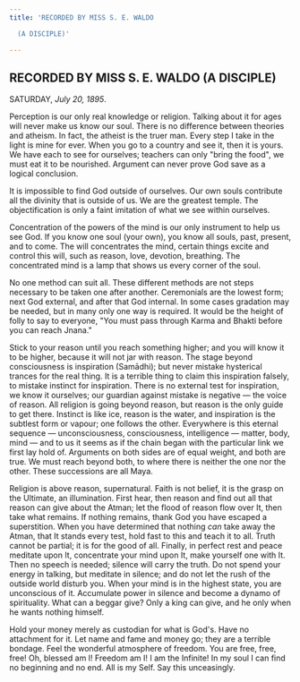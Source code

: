 ```yaml
---
title: 'RECORDED BY MISS S. E. WALDO

  (A DISCIPLE)'

---
```





  

## RECORDED BY MISS S. E. WALDO (A DISCIPLE)

SATURDAY, *July 20, 1895*.

 Perception is our only real knowledge or religion. Talking about it for
ages will never make us know our soul. There is no difference between
theories and atheism. In fact, the atheist is the truer man. Every step
I take in the light is mine for ever. When you go to a country and see
it, then it is yours. We have each to see for ourselves; teachers can
only "bring the food", we must eat it to be nourished. Argument can
never prove God save as a logical conclusion.

It is impossible to find God outside of ourselves. Our own souls
contribute all the divinity that is outside of us. We are the greatest
temple. The objectification is only a faint imitation of what we see
within ourselves.

Concentration of the powers of the mind is our only instrument to help
us see God. If you know one soul (your own), you know all souls, past,
present, and to come. The will concentrates the mind, certain things
excite and control this will, such as reason, love, devotion, breathing.
The concentrated mind is a lamp that shows us every corner of the soul.

No one method can suit all. These different methods are not steps
necessary to be taken one after another. Ceremonials are the lowest
form; next God external, and after that God internal. In some cases
gradation may be needed, but in many only one way is required. It would
be the height of folly to say to everyone, "You must pass through Karma
and Bhakti before you can reach Jnana."

Stick to your reason until you reach something higher; and you will know
it to be higher, because it will not jar with reason. The stage beyond
consciousness is inspiration (Samādhi); but never mistake hysterical
trances for the real thing. It is a terrible thing to claim this
inspiration falsely, to mistake instinct for inspiration. There is no
external test for inspiration, we know it ourselves; our guardian
against mistake is negative — the voice of reason. All religion is going
beyond reason, but reason is the only guide to get there. Instinct is
like ice, reason is the water, and inspiration is the subtlest form or
vapour; one follows the other. Everywhere is this eternal sequence —
unconsciousness, consciousness, intelligence — matter, body, mind — and
to us it seems as if the chain began with the particular link we first
lay hold of. Arguments on both sides are of equal weight, and both are
true. We must reach beyond both, to where there is neither the one nor
the other. These successions are all Maya.

Religion is above reason, supernatural. Faith is not belief, it is the
grasp on the Ultimate, an illumination. First hear, then reason and find
out all that reason can give about the Atman; let the flood of reason
flow over It, then take what remains. If nothing remains, thank God you
have escaped a superstition. When you have determined that nothing *can*
take away the Atman, that It stands every test, hold fast to this and
teach it to all. Truth cannot be partial; it is for the good of all.
Finally, in perfect rest and peace meditate upon It, concentrate your
mind upon It, make yourself one with It. Then no speech is needed;
silence will carry the truth. Do not spend your energy in talking, but
meditate in silence; and do not let the rush of the outside world
disturb you. When your mind is in the highest state, you are unconscious
of it. Accumulate power in silence and become a dynamo of spirituality.
What can a beggar give? Only a king can give, and he only when he wants
nothing himself.

Hold your money merely as custodian for what is God's. Have no
attachment for it. Let name and fame and money go; they are a terrible
bondage. Feel the wonderful atmosphere of freedom. You are free, free,
free! Oh, blessed am I! Freedom am I! I am the Infinite! In my soul I
can find no beginning and no end. All is my Self. Say this unceasingly.


